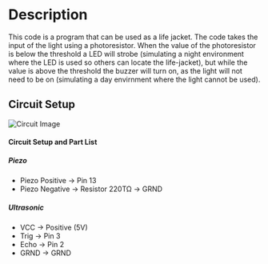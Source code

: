 # Description
This code is a program that can be used as a life jacket. The code takes the input of the light using a photoresistor. When the value of the photoresistor is below the threshold a
LED will strobe (simulating a night environment where the LED is used so others can locate the life-jacket), but while the value is above the threshold the buzzer will turn on, as the light 
will not need to be on (simulating a day envirnment where the light cannot be used).

## Circuit Setup

![Circuit Image](https://i.ibb.co/CQGS1GS/Arduino2.png)
#### Circuit Setup and Part List
##### Piezo
* Piezo Positive &#8594; Pin 13
* Piezo Negative &#8594; Resistor 220ΤΩ &#8594; GRND

##### Ultrasonic
* VCC &#8594; Positive (5V)
* Trig &#8594; Pin 3
* Echo &#8594;  Pin 2
* GRND &#8594; GRND

